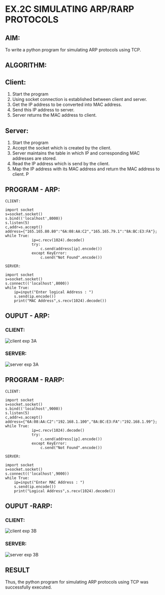 # EX.2C SIMULATING ARP/RARP PROTOCOLS

## AIM:
To write a python program for simulating ARP protocols using TCP.
## ALGORITHM:
## Client:
1. Start the program
2. Using socket connection is established between client and server.
3. Get the IP address to be converted into MAC address.
4. Send this IP address to server.
5. Server returns the MAC address to client.
## Server:
1. Start the program
2. Accept the socket which is created by the client.
3. Server maintains the table in which IP and corresponding MAC addresses are
stored.
4. Read the IP address which is send by the client.
5. Map the IP address with its MAC address and return the MAC address to client.
P
## PROGRAM - ARP:
```
CLIENT: 
 
import socket 
s=socket.socket() 
s.bind(('localhost',8000)) 
s.listen(5) 
c,addr=s.accept() 
address={"165.165.80.80":"6A:08:AA:C2","165.165.79.1":"8A:BC:E3:FA"}; 
while True: 
            ip=c.recv(1024).decode() 
            try: 
                c.send(address[ip].encode()) 
            except KeyError: 
                c.send("Not Found".encode())   
```   
```
SERVER: 
 
import socket 
s=socket.socket() 
s.connect(('localhost',8000)) 
while True: 
    ip=input("Enter logical Address : ") 
    s.send(ip.encode()) 
    print("MAC Address",s.recv(1024).decode())
```
## OUPUT - ARP:
### CLIENT:
![client exp 3A](https://github.com/user-attachments/assets/0c456400-d319-4122-81e9-cfdeaa94fccb)

### SERVER:
![server exp 3A](https://github.com/user-attachments/assets/8be91384-adb4-4e98-a05d-b1a5b3f96fe2)

## PROGRAM - RARP:
```
CLIENT: 
 
import socket 
s=socket.socket() 
s.bind(('localhost',9000)) 
s.listen(5) 
c,addr=s.accept() 
address={"6A:08:AA:C2":"192.168.1.100","8A:BC:E3:FA":"192.168.1.99"}; 
while True: 
            ip=c.recv(1024).decode() 
            try: 
                c.send(address[ip].encode()) 
            except KeyError: 
                c.send("Not Found".encode())    
```
```
SERVER: 
 
import socket 
s=socket.socket() 
s.connect(('localhost',9000)) 
while True: 
    ip=input("Enter MAC Address : ") 
    s.send(ip.encode()) 
    print("Logical Address",s.recv(1024).decode())
```
## OUPUT -RARP:
### CLIENT:
![client exp 3B](https://github.com/user-attachments/assets/920fc4c7-d3ba-4bff-bd40-ebe727db358c)

### SERVER:
![server exp 3B](https://github.com/user-attachments/assets/df61c709-09be-44ea-b739-5fcbe5118344)

## RESULT
Thus, the python program for simulating ARP protocols using TCP was successfully 
executed.
